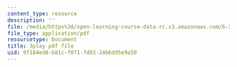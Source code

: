 ```yaml
---
content_type: resource
description: ''
file: /media/https%3A/open-learning-course-data-rc.s3.amazonaws.com/6-370-the-battlecode-programming-competition-january-iap-2013/9f184ed8b81cf0717d0324b6dd5e9a50_pISCwkvKMZ0.pdf
file_type: application/pdf
resourcetype: Document
title: 3play pdf file
uid: 9f184ed8-b81c-f071-7d03-24b6dd5e9a50
---
```


